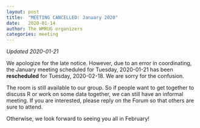 ```yaml
---
layout: post
title:  "MEETING CANCELLED: January 2020"
date:   2020-01-14
author: The WMRUG organizers
categories: meeting
---
```


_Updated 2020-01-21_

We apologize for the late notice. However, due to an error in coordinating, the
January meeting scheduled for Tuesday, 2020-01-21 has been **rescheduled** for
Tuesday, 2020-02-18. We are sorry for the confusion.

The room is still available to our group. So if people want to get together to
discuss R or work on some data together, we can still have an informal meeting.
If you are interested, please reply on the Forum so that others are sure to attend.

Otherwise, we look forward to seeing you all in February!
